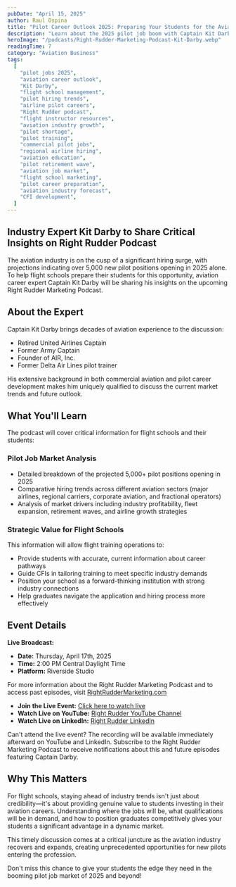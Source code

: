 ```yaml
---
pubDate: "April 15, 2025"
author: Raul Ospina
title: "Pilot Career Outlook 2025: Preparing Your Students for the Aviation Job Boom"
description: "Learn about the 2025 pilot job boom with Captain Kit Darby on the Right Rudder Podcast, April 24. Discover hiring trends across major airlines, regionals, and corporate aviation to prepare your flight students for 5,000+ new pilot positions. Essential industry insights for flight schools and CFIs."
heroImage: "/podcasts/Right-Rudder-Marketing-Podcast-Kit-Darby.webp"
readingTime: 7
category: "Aviation Business"
tags:
  [
    "pilot jobs 2025",
    "aviation career outlook",
    "Kit Darby",
    "flight school management",
    "pilot hiring trends",
    "airline pilot careers",
    "Right Rudder podcast",
    "flight instructor resources",
    "aviation industry growth",
    "pilot shortage",
    "pilot training",
    "commercial pilot jobs",
    "regional airline hiring",
    "aviation education",
    "pilot retirement wave",
    "aviation job market",
    "flight school marketing",
    "pilot career preparation",
    "aviation industry forecast",
    "CFI development",
  ]
---
```


## Industry Expert Kit Darby to Share Critical Insights on Right Rudder Podcast

The aviation industry is on the cusp of a significant hiring surge, with projections indicating over 5,000 new pilot positions opening in 2025 alone. To help flight schools prepare their students for this opportunity, aviation career expert Captain Kit Darby will be sharing his insights on the upcoming Right Rudder Marketing Podcast.

## About the Expert

Captain Kit Darby brings decades of aviation experience to the discussion:

- Retired United Airlines Captain
- Former Army Captain
- Founder of AIR, Inc.
- Former Delta Air Lines pilot trainer

His extensive background in both commercial aviation and pilot career development makes him uniquely qualified to discuss the current market trends and future outlook.

## What You'll Learn

The podcast will cover critical information for flight schools and their students:

### Pilot Job Market Analysis

- Detailed breakdown of the projected 5,000+ pilot positions opening in 2025
- Comparative hiring trends across different aviation sectors (major airlines, regional carriers, corporate aviation, and fractional operators)
- Analysis of market drivers including industry profitability, fleet expansion, retirement waves, and airline growth strategies

### Strategic Value for Flight Schools

This information will allow flight training operations to:

- Provide students with accurate, current information about career pathways
- Guide CFIs in tailoring training to meet specific industry demands
- Position your school as a forward-thinking institution with strong industry connections
- Help graduates navigate the application and hiring process more effectively

## Event Details

**Live Broadcast:**

- **Date:** Thursday, April 17th, 2025
- **Time:** 2:00 PM Central Daylight Time
- **Platform:** Riverside Studio

For more information about the Right Rudder Marketing Podcast and to access past episodes, visit [RightRudderMarketing.com](https://www.rightruddermarketing.com/podcasts)

- **Join the Live Event:** [Click here to watch live](https://riverside.fm/studio/podcast-40nqk)
- **Watch Live on YouTube:** [Right Rudder YouTube Channel](https://www.youtube.com/@RightRudderMarketing)
- **Watch Live on LinkedIn:** [Right Rudder LinkedIn](https://www.linkedin.com/company/rightruddermarketing)

Can't attend the live event? The recording will be available immediately afterward on YouTube and LinkedIn. Subscribe to the Right Rudder Marketing Podcast to receive notifications about this and future episodes featuring Captain Darby.

## Why This Matters

For flight schools, staying ahead of industry trends isn't just about credibility—it's about providing genuine value to students investing in their aviation careers. Understanding where the jobs will be, what qualifications will be in demand, and how to position graduates competitively gives your students a significant advantage in a dynamic market.

This timely discussion comes at a critical juncture as the aviation industry recovers and expands, creating unprecedented opportunities for new pilots entering the profession.

Don't miss this chance to give your students the edge they need in the booming pilot job market of 2025 and beyond!
